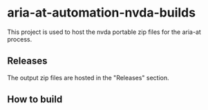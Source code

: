 # aria-at-automation-nvda-builds

This project is used to host the nvda portable zip files for the aria-at process.

## Releases

The output zip files are hosted in the "Releases" section.

## How to build

